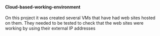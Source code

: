 #### Cloud-based-working-environment

On this project it was created several VMs that have had web sites hosted on them. 
They needed to be tested to check that the web sites were working by using their external IP addresses

